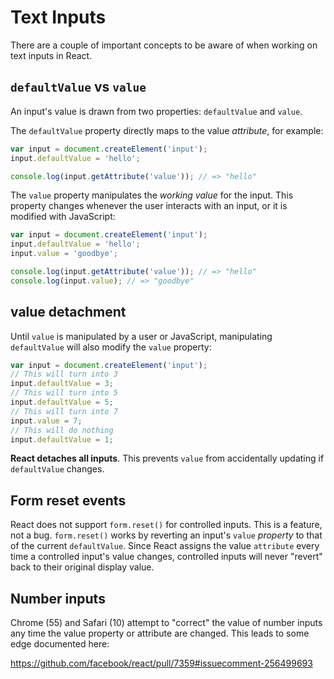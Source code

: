 # Text Inputs

There are a couple of important concepts to be aware of when working on text
inputs in React.

## `defaultValue` vs `value`

An input's value is drawn from two properties: `defaultValue` and `value`.

The `defaultValue` property directly maps to the value _attribute_, for example:

```javascript
var input = document.createElement('input');
input.defaultValue = 'hello';

console.log(input.getAttribute('value')); // => "hello"
```

The `value` property manipulates the _working value_ for the input. This property
changes whenever the user interacts with an input, or it is modified with JavaScript:

```javascript
var input = document.createElement('input');
input.defaultValue = 'hello';
input.value = 'goodbye';

console.log(input.getAttribute('value')); // => "hello"
console.log(input.value); // => "goodbye"
```

## value detachment

Until `value` is manipulated by a user or JavaScript, manipulating `defaultValue`
will also modify the `value` property:

```javascript
var input = document.createElement('input');
// This will turn into 3
input.defaultValue = 3;
// This will turn into 5
input.defaultValue = 5;
// This will turn into 7
input.value = 7;
// This will do nothing
input.defaultValue = 1;
```

**React detaches all inputs**. This prevents `value` from accidentally updating if
`defaultValue` changes.

## Form reset events

React does not support `form.reset()` for controlled inputs. This is a feature,
not a bug. `form.reset()` works by reverting an input's `value` _property_ to
that of the current `defaultValue`. Since React assigns the value `attribute`
every time a controlled input's value changes, controlled inputs will never
"revert" back to their original display value.

## Number inputs

Chrome (55) and Safari (10) attempt to "correct" the value of number inputs any
time the value property or attribute are changed. This leads to some edge documented
here:

https://github.com/facebook/react/pull/7359#issuecomment-256499693
